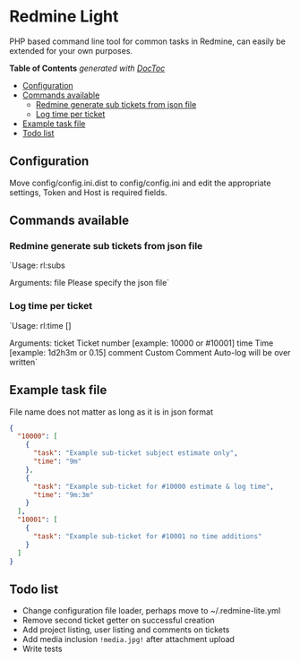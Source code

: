 # Redmine Light 

PHP based command line tool for common tasks in Redmine, can easily be 
extended for your own purposes.

<!-- START doctoc generated TOC please keep comment here to allow auto update -->
<!-- DON'T EDIT THIS SECTION, INSTEAD RE-RUN doctoc TO UPDATE -->
**Table of Contents**  *generated with [DocToc](https://github.com/thlorenz/doctoc)*

- [Configuration](#configuration)
- [Commands available](#commands-available)
  - [Redmine generate sub tickets from json file](#redmine-generate-sub-tickets-from-json-file)
  - [Log time per ticket](#log-time-per-ticket)
- [Example task file](#example-task-file)
- [Todo list](#todo-list)

<!-- END doctoc generated TOC please keep comment here to allow auto update -->

## Configuration

Move config/config.ini.dist to config/config.ini and edit the 
appropriate settings, Token and Host is required fields.  

## Commands available

### Redmine generate sub tickets from json file

`Usage:
  rl:subs <file>
  
Arguments:
  file                  Please specify the json file`
  
### Log time per ticket

`Usage:
   rl:time <ticket> <time> []
 
 Arguments:
   ticket                Ticket number [example: 10000 or #10001]
   time                  Time [example: 1d2h3m or 0.15]
   comment               Custom Comment Auto-log will be over written`

## Example task file

File name does not matter as long as it is in json format

```json
{
  "10000": [
    {
      "task": "Example sub-ticket subject estimate only",
      "time": "9m"
    },
    {
      "task": "Example sub-ticket for #10000 estimate & log time",
      "time": "9m:3m"
    }
  ],
  "10001": [
    {
      "task": "Example sub-ticket for #10001 no time additions"
    }
  ]
}
```

## Todo list

* Change configuration file loader, perhaps move to ~/.redmine-lite.yml
* Remove second ticket getter on successful creation
* Add project listing, user listing and comments on tickets
* Add media inclusion `!media.jpg!` after attachment upload
* Write tests